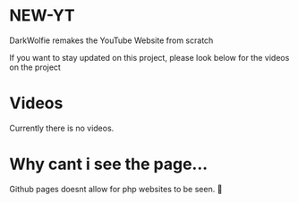 # NEW-YT
 DarkWolfie remakes the YouTube Website from scratch


 If you want to stay updated on this project, please look below for the videos on the project
 # Videos
 Currently there is no videos.

 # Why cant i see the page...
 Github pages doesnt allow for php websites to be seen. :eyes:
    
